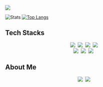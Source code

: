 <img src="https://capsule-render.vercel.app/api?type=waving&color=auto&height=300&section=header&text=Hello!&fontSize=90" />


![Stats](https://github-readme-stats.vercel.app/api?username=haneulshin&show_icons=true&theme=radical)
[![Top Langs](https://github-readme-stats.vercel.app/api/top-langs/?username=Cobluesky&compact)](https://github.com/Cobluesky/github-readme-stats)

<h2>Tech Stacks</h2>
<p align="center">
  <img src="https://img.shields.io/badge/Java-007396?style=flat-square&logo=Java&logoColor=white"/></a>&nbsp 
  <img src="https://img.shields.io/badge/Javascript-ffb13b?style=flat-square&logo=javascript&logoColor=white"/></a>&nbsp 
  <img src="https://img.shields.io/badge/css-1572B6?style=flat-square&logo=css3&logoColor=white"/></a>&nbsp 
  <img src="https://img.shields.io/badge/html5-E34F26?style=flat-square&logo=html5&logoColor=white"/></a>
  <br>
  <img src="https://img.shields.io/badge/SpringBoot-6DB33F?style=flat-square&logo=Spring&logoColor=white"/></a>&nbsp 
  <img src="https://img.shields.io/badge/Mysql-E6B91E?style=flat-square&logo=MySql&logoColor=white"/></a>&nbsp 
  <img src="https://img.shields.io/badge/aws-333664?style=flat-square&logo=amazon-aws&logoColor=white"/></a>&nbsp 
</p>

<h2>About Me</h2>
<p align="center">
  <a href="https://velog.io/@gimlet"><img src="https://img.shields.io/badge/Blog-11B48A?style=flat-\square&logo=Vimeo&logoColor=white&link=https://velog.io/@gimlet"/></a>&nbsp
  <a href="mailto:habuhamo900@gmail.com"><img src="https://img.shields.io/badge/Gmail-d14836?style=flat-square&logo=Gmail&logoColor=white&link=habuhamo900@gmail.com"/></a>
</p>
<br>
